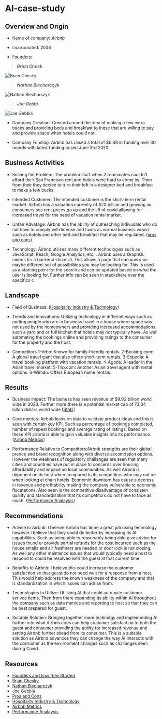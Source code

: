 # AI-case-study

## Overview and Origin

* Name of company: _Airbnb_

* Incorporated: 2008

* [Founders:](https://www.businessinsider.com/how-airbnb-was-founded-a-visual-history-2016-2#the-pair-knew-a-big-design-conference-was-coming-to-san-francisco-and-it-was-making-hotels-hard-to-come-by-2)
  
>***Brian Chesk***

![Brian Chesky](https://press.airbnb.com/wp-content/uploads/sites/4/2016/10/brian.jpg?fit=1000%2C1500)

>***Nathan Blecharczyk***

![Nathan Blecharczyk](https://metaunfolded.com/wp-content/uploads/2021/12/Nathan-Blecharczyk.jpg)

>***Joe Gebbi***

![Joe Gebbia](https://www.theglobeandmail.com/resizer/e2NhD2bpbcHY7o4JwLYaPdewcGo=/1200x900/filters:quality(80)/cloudfront-us-east-1.images.arcpublishing.com/tgam/L3BPBE64NFBAZDZNCRBXCTWMNA.JPG)

* Company Creation: Created around the idea of making a few extra bucks and providing beds and breakfast to those that are willing to pay and provide space when hotels could not. 

* Company Funding: Airbnb has raised a total of $6.4B in funding over 30 rounds with latest funding raised June 3rd 2020. 

## Business Activities

* Solving the Problem: The problem start when 2 roommates couldn't afford their San Francisco rent and hotels were hard to come by. Then from their they decied to turn their loft in a designer bed and breakfast to make a few bucks. 

* Intended Customer: The intended customer is the short-term rental market. Airbnb has a valuation currently of $20 billion and growing as consumers see rent prices go up and the lift of covid allowing for increased travel for the need of vacation rental market.

* Unfair Advatage: Airbnb has the ability of outreaching indivudals who do not have to comply with license and taxes as normal buisness would such as hotels and other bed and breakfast that may be regulated. ([pros and cons](https://netivist.org/debate/airbnb-pros-and-cons))

* Technology: Airbnb utilizes many different technologies such as JavaScript, Reach, Google Analytics, etc. . Airbnb uses a GraphGL unions for a backend-drive UI. This allows a page that can query on maybe different set of possibilities you may be looking for. This is used as a starting point for the search and can be updated based on what the user is looking for. Further info can be seen in stackshare over the specifics c
## Landscape

* Field of Business: ([Hospitality Industry & Technology](https://www.sureplaces.com/guides/how-airbnb-disrupted-the-hotel-industry/))

* Trends and innovations: Utilizing technology in differnet ways such as putting people who are in business travel in a house where space was not used by the homeowners and providing increased accommodations such a yard and or full kitchen that hotels may not typically have. As well automating the bookings online and providing ratings to the consumer for the property and the host. 

* Competitors
  1-Vrbo: Known for family-friendly rentals.
  2-Booking.com: A global travel giant that also offers short-term rentals.
  3-Expedia: A travel booking platform with vacation rentals.
  4-Agoda: A leader in the Asian travel market.
  5-Trip.com: Another Asian travel agent with rental options.
  6-Wimdu: Offers European home rentals.

## Results

* Business impact: The buiness has seen revenue of $9.92 billion world wide in 2023. Further more there is a potential market cap of 73.34 billon dollars world wide ([Stats](https://www.statista.com/statistics/339845/company-value-and-equity-funding-of-airbnb/))

* Core metrics: Airbnb leans on data to validate product ideas and this is seen with certain key KPI. Such as percentage of bookings completed, number of repeat bookings and average rating of listings. Based on these KPI airbnb is able to gain valuable insights into its performance. ([Airbnb Metrics](https://finmodelslab.com/blogs/kpi-metrics/airbnb-marketplace-kpi-metrics))

* Performance Relative to Competitors:Airbnb strengths are their global prence and brand recognition along with diverse accomdation options. However the weakness of regulatory challanges are seen that many cities and countries have put in place to concerns over housing affordability and impace on local communities. As well Airbnb is depenent on its host when compared to its competitors who may not be when looking at chain hotels. Economic downturn has cause a decress in revenue and profitability making the company vulnerable to economic flucatations. Also seen is the competitive disadvantage of consisten quailty and standardization that its competitors do not have to face as much. ([Performance Analaysis](https://pitchgrade.com/companies/airbnb))

## Recommendations

* Advise to Airbnb: I beleive Airbnb has done a great job using technology however I believe that they could do better by increasing its AI capabilities. Such as being able to reasonably being able give advice for issues found or provide partial  refunds for the cost incurred such as the house smells and air freshners are needed or door lock is not closing. As well any other maintance issues that would typically need a host to respond to could be resolved with the guest at that current time. 

* Benefits to Airbnb:  I beleive this could increase the customer satisfaction so that guest do not need wait for a response from a host. This would help address the known weakness of the company and that is standardization in which issues can adrise from.  

* Technologies to Utilize: Utilizing AI that could automate customer serivce items. Then from there expanding its ability within AI throughout the company such as data metrics and reporting to host so that they can be best prepared for guest. 

* Suitable Solution: Bringing together more technolgy and implementing AI further into what Airbnb does can help customer satisfaction to both the guest and consumer providing the ability for increased revenue and setting Airbnb further ahead from its consumer. This is a suitable solution as Airbnb advances they can change the way AI interacts with the consumer as the environment changes such as challanges seen duirng Covid.

## Resources
* [Founders and how they Started](https://www.businessinsider.com/how-airbnb-was-founded-a-visual-history-2016-2#the-pair-knew-a-big-design-conference-was-coming-to-san-francisco-and-it-was-making-hotels-hard-to-come-by-2)
* [Brian Chesky](https://press.airbnb.com/wp-content/uploads/sites/4/2016/10/brian.jpg?fit=1000%2C1500)
* [Nathan Blecharczyk](https://metaunfolded.com/wp-content/uploads/2021/12/Nathan-Blecharczyk.jpg)
* [Joe Gebbia](https://www.theglobeandmail.com/resizer/e2NhD2bpbcHY7o4JwLYaPdewcGo=/1200x900/filters:quality(80)/cloudfront-us-east-1.images.arcpublishing.com/tgam/L3BPBE64NFBAZDZNCRBXCTWMNA.JPG)
* [Pros and Cons](https://netivist.org/debate/airbnb-pros-and-cons)
* [Hospitality Industry & Technology](https://www.sureplaces.com/guides/how-airbnb-disrupted-the-hotel-industry/)
* [Airbnb Metrics](https://finmodelslab.com/blogs/kpi-metrics/airbnb-marketplace-kpi-metrics)
* [Performance Analaysis](https://pitchgrade.com/companies/airbnb)
